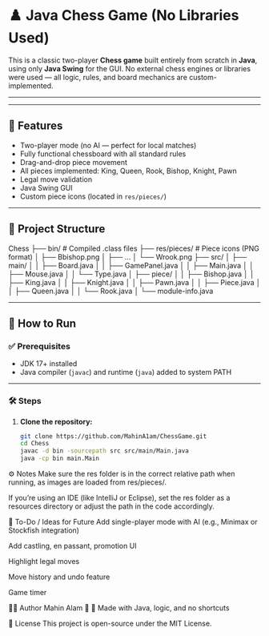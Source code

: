 # ♟️ Java Chess Game (No Libraries Used)

This is a classic two-player **Chess game** built entirely from scratch in **Java**, using only **Java Swing** for the GUI. No external chess engines or libraries were used — all logic, rules, and board mechanics are custom-implemented.

---
---

## 🧩 Features

- Two-player mode (no AI — perfect for local matches)
- Fully functional chessboard with all standard rules
- Drag-and-drop piece movement
- All pieces implemented: King, Queen, Rook, Bishop, Knight, Pawn
- Legal move validation
- Java Swing GUI
- Custom piece icons (located in `res/pieces/`)

---

## 📁 Project Structure
Chess
├── bin/ # Compiled .class files
├── res/pieces/ # Piece icons (PNG format)
│ ├── Bbishop.png
│ ├── ...
│ └── Wrook.png
├── src/
│ ├── main/
│ │ ├── Board.java
│ │ ├── GamePanel.java
│ │ ├── Main.java
│ │ ├── Mouse.java
│ │ └── Type.java
│ ├── piece/
│ │ ├── Bishop.java
│ │ ├── King.java
│ │ ├── Knight.java
│ │ ├── Pawn.java
│ │ ├── Piece.java
│ │ ├── Queen.java
│ │ └── Rook.java
│ └── module-info.java


---

## 🚀 How to Run

### ✅ Prerequisites
- JDK 17+ installed
- Java compiler (`javac`) and runtime (`java`) added to system PATH

---

### 🛠️ Steps

1. **Clone the repository:**
   ```bash
   git clone https://github.com/MahinA1am/ChessGame.git
   cd Chess
   javac -d bin -sourcepath src src/main/Main.java
   java -cp bin main.Main

⚙️ Notes
Make sure the res folder is in the correct relative path when running, as images are loaded from res/pieces/.

If you’re using an IDE (like IntelliJ or Eclipse), set the res folder as a resources directory or adjust the path in the code accordingly.

📌 To-Do / Ideas for Future
Add single-player mode with AI (e.g., Minimax or Stockfish integration)

Add castling, en passant, promotion UI

Highlight legal moves

Move history and undo feature

Game timer

🧑‍💻 Author
Mahin Alam
📧 
🧠 Made with Java, logic, and no shortcuts

📜 License
This project is open-source under the MIT License.



